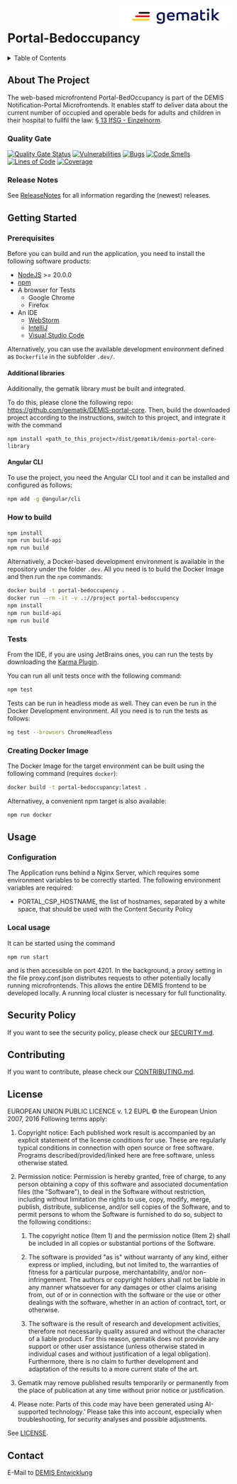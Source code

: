 <img align="right" width="250" height="47" src="./media/Gematik_Logo_Flag.png"/> <br/>


# Portal-Bedoccupancy

<details>
  <summary>Table of Contents</summary>
  <ol>
    <li>
      <a href="#about-the-project">About The Project</a>
       <ul>
        <li><a href="#quality-gate">Quality Gate</a></li>
        <li><a href="#release-notes">Release Notes</a></li>
      </ul>
	</li>
    <li>
      <a href="#getting-started">Getting Started</a>
      <ul>
        <li><a href="#prerequisites">Prerequisites</a></li>
        <li><a href="#angular-cli">Angular CLI</a></li>
        <li><a href="#how-to-build">How to build</a></li>
        <li><a href="#tests">Tests</a></li>
        <li><a href="#creating-docker-image">Creating Docker Image</a></li>
    </li>
    <li>
      <a href="#usage">Usage</a>
      <ul>
        <li><a href="#configuration">Configuration</a></li>
      </ul>
    </li>
    <li><a href="#security-policy">Security Policy</a></li>
    <li><a href="#contributing">Contributing</a></li>
    <li><a href="#license">License</a></li>
    <li><a href="#contact">Contact</a></li>
  </ol>
</details>

## About The Project

The web-based microfrontend Portal-BedOccupancy is part of the DEMIS Notification-Portal Microfrontends. It enables staff to deliver data about the current number of occupied and operable beds for adults and children in their hospital to fullfil the law: [§ 13 IfSG - Einzelnorm](https://www.gesetze-im-internet.de/ifsg/__13.html).

### Quality Gate
[![Quality Gate Status](https://sonar.prod.ccs.gematik.solutions/api/project_badges/measure?project=demis-portal-bedoccupancy&metric=alert_status&token=sqb_a989f2b180b39fc7fc76a914cb5f94864be0f700)](https://sonar.prod.ccs.gematik.solutions/dashboard?id=demis-portal-bedoccupancy)
[![Vulnerabilities](https://sonar.prod.ccs.gematik.solutions/api/project_badges/measure?project=demis-portal-bedoccupancy&metric=vulnerabilities&token=sqb_a989f2b180b39fc7fc76a914cb5f94864be0f700)](https://sonar.prod.ccs.gematik.solutions/dashboard?id=demis-portal-bedoccupancy)
[![Bugs](https://sonar.prod.ccs.gematik.solutions/api/project_badges/measure?project=demis-portal-bedoccupancy&metric=bugs&token=sqb_a989f2b180b39fc7fc76a914cb5f94864be0f700)](https://sonar.prod.ccs.gematik.solutions/dashboard?id=demis-portal-bedoccupancy)
[![Code Smells](https://sonar.prod.ccs.gematik.solutions/api/project_badges/measure?project=demis-portal-bedoccupancy&metric=code_smells&token=sqb_a989f2b180b39fc7fc76a914cb5f94864be0f700)](https://sonar.prod.ccs.gematik.solutions/dashboard?id=demis-portal-bedoccupancy)
[![Lines of Code](https://sonar.prod.ccs.gematik.solutions/api/project_badges/measure?project=demis-portal-bedoccupancy&metric=ncloc&token=sqb_a989f2b180b39fc7fc76a914cb5f94864be0f700)](https://sonar.prod.ccs.gematik.solutions/dashboard?id=demis-portal-bedoccupancy)
[![Coverage](https://sonar.prod.ccs.gematik.solutions/api/project_badges/measure?project=demis-portal-bedoccupancy&metric=coverage&token=sqb_a989f2b180b39fc7fc76a914cb5f94864be0f700)](https://sonar.prod.ccs.gematik.solutions/dashboard?id=demis-portal-bedoccupancy)


### Release Notes
See [ReleaseNotes](ReleaseNotes.md) for all information regarding the (newest) releases.

## Getting Started

### Prerequisites

Before you can build and run the application, you need to install the following software products:

* [NodeJS](https://nodejs.org) >= 20.0.0
* [npm](https://docs.npmjs.com/try-the-latest-stable-version-of-npm)
* A browser for Tests 
  * Google Chrome
  * Firefox
* An IDE
  * [WebStorm](https://www.jetbrains.com/webstorm)
  * [IntelliJ](https://www.jetbrains.com/de-de/idea)
  * [Visual Studio Code](https://code.visualstudio.com)

Alternatively, you can use the available development environment defined as `Dockerfile` in the subfolder `.dev/`.

#### Additional libraries

Additionally, the gematik library must be built and integrated.

To do this, please clone the following repo: https://github.com/gematik/DEMIS-portal-core. 
Then, build the downloaded project according to the instructions, switch to this project, and integrate it with the command 
```
npm install <path_to_this_project>/dist/gematik/demis-portal-core-library
```

#### Angular CLI

To use the project, you need the Angular CLI tool and it can be installed and configured as follows:

```sh
npm add -g @angular/cli
```

### How to build

```sh
npm install
npm run build-api
npm run build
```

Alternatively, a Docker-based development environment is available in the repository under the folder `.dev`. All you need is to build the Docker Image and then run the `npm` commands:

```sh
docker build -t portal-bedoccupency .
docker run --rm -it -v .://project portal-bedoccupency
npm install
npm run build-api
npm run build
```

### Tests

From the IDE, if you are using JetBrains ones, you can run the tests by downloading the [Karma Plugin](https://plugins.jetbrains.com/plugin/7287-karma).

You can run all unit tests once with the following command:

```sh
npm test
```

Tests can be run in headless mode as well. They can even be run in the Docker Development environment. All you need is to run the tests as follows:

```sh
ng test --browsers ChromeHeadless
```

### Creating Docker Image

The Docker Image for the target environment can be built using the following command (requires `docker`): 

```sh
docker build -t portal-bedoccupancy:latest .
```

Alternativey, a convenient npm target is also available:

```sh
npm run docker
```

## Usage

### Configuration

The Application runs behind a Nginx Server, which requires some environment variables to be correctly started. The following environment variables are required:

- PORTAL_CSP_HOSTNAME, the list of hostnames, separated by a white space, that should be used with the Content Security Policy

### Local usage

It can be started using the command 

```
npm run start
```

and is then accessible on port 4201. In the background, a proxy setting in the file proxy.conf.json distributes requests to other potentially locally running microfrontends. This allows the entire DEMIS frontend to be developed locally. A running local cluster is necessary for full functionality.

## Security Policy
If you want to see the security policy, please check our [SECURITY.md](.github/SECURITY.md).

## Contributing
If you want to contribute, please check our [CONTRIBUTING.md](.github/CONTRIBUTING.md).

## License
EUROPEAN UNION PUBLIC LICENCE v. 1.2
EUPL © the European Union 2007, 2016
Following terms apply:

1. Copyright notice: Each published work result is accompanied by an explicit statement of the license conditions for use. These are regularly typical conditions in connection with open source or free software. Programs described/provided/linked here are free software, unless otherwise stated.

2. Permission notice: Permission is hereby granted, free of charge, to any person obtaining a copy of this software and associated documentation files (the "Software"), to deal in the Software without restriction, including without limitation the rights to use, copy, modify, merge, publish, distribute, sublicense, and/or sell copies of the Software, and to permit persons to whom the Software is furnished to do so, subject to the following conditions::

    1. The copyright notice (Item 1) and the permission notice (Item 2) shall be included in all copies or substantial portions of the Software.

    2. The software is provided "as is" without warranty of any kind, either express or implied, including, but not limited to, the warranties of fitness for a particular purpose, merchantability, and/or non-infringement. The authors or copyright holders shall not be liable in any manner whatsoever for any damages or other claims arising from, out of or in connection with the software or the use or other dealings with the software, whether in an action of contract, tort, or otherwise.

    3. The software is the result of research and development activities, therefore not necessarily quality assured and without the character of a liable product. For this reason, gematik does not provide any support or other user assistance (unless otherwise stated in individual cases and without justification of a legal obligation). Furthermore, there is no claim to further development and adaptation of the results to a more current state of the art.

3. Gematik may remove published results temporarily or permanently from the place of publication at any time without prior notice or justification.

4. Please note: Parts of this code may have been generated using AI-supported technology.’ Please take this into account, especially when troubleshooting, for security analyses and possible adjustments.

See [LICENSE](LICENSE.md).

## Contact
E-Mail to [DEMIS Entwicklung](mailto:demis-entwicklung@gematik.de?subject=[GitHub]%20Portal-bedoccupency)
